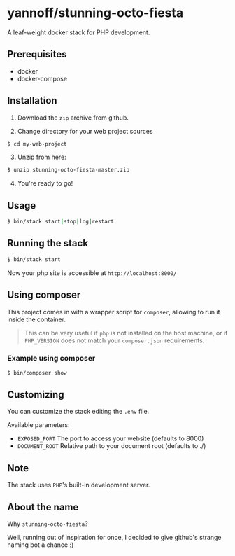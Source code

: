 # yannoff/stunning-octo-fiesta

A leaf-weight docker stack for PHP development.

## Prerequisites
- docker
- docker-compose

## Installation
1. Download the `zip` archive from github.

2. Change directory for your web project sources
```bash
$ cd my-web-project
```
3. Unzip from here:
```bash
$ unzip stunning-octo-fiesta-master.zip
```
4. You're ready to go!

## Usage

```bash
$ bin/stack start|stop|log|restart
```

## Running the stack

```bash
$ bin/stack start
```
Now your php site is accessible at `http://localhost:8000/`

## Using composer

This project comes in with a wrapper script for `composer`, allowing to run it inside the container.

> This can be very useful if `php` is not installed on the host machine, or if `PHP_VERSION` does not match your `composer.json` requirements.

### Example using composer

```bash
$ bin/composer show
```

## Customizing

You can customize the stack editing the `.env` file.

Available parameters:
- `EXPOSED_PORT` The port to access your website (defaults to 8000)
- `DOCUMENT_ROOT` Relative path to your document root (defaults to ./)

## Note
The stack uses `PHP`'s built-in development server.

## About the name

Why `stunning-octo-fiesta`? 

Well, running out of inspiration for once, I decided to give github's strange naming bot a chance :)
